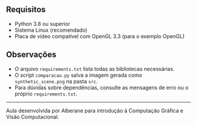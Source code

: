 ## Requisitos

- Python 3.8 ou superior
- Sistema Linux (recomendado)
- Placa de vídeo compatível com OpenGL 3.3 (para o exemplo OpenGL)

## Observações

- O arquivo `requirements.txt` lista todas as bibliotecas necessárias.
- O script `comparacao.py` salva a imagem gerada como `synthetic_scene.png` na pasta `src`.
- Para dúvidas sobre dependências, consulte as mensagens de erro ou o próprio `requirements.txt`.

---
Aula desenvolvida por Alberane para introdução à Computação Gráfica e Visão Computacional.